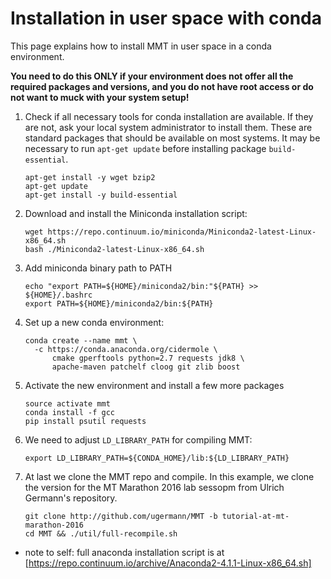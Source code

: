 # Installation in user space with conda

This page explains how to install MMT in user space in a conda environment. 

__You need to do this ONLY if your environment does not offer all the required
packages and versions, and you do not have root access or do not want to muck
with your system setup!__

1. Check if all necessary tools for conda installation are available.
   If they are not, ask your local system administrator to install them. These are
   standard packages that should be available on most systems. It may be necessary
   to run `apt-get update` before installing package `build-essential`.

   ```
   apt-get install -y wget bzip2
   apt-get update 
   apt-get install -y build-essential
   ```
1. Download and install the Miniconda installation script:

   ```
   wget https://repo.continuum.io/miniconda/Miniconda2-latest-Linux-x86_64.sh
   bash ./Miniconda2-latest-Linux-x86_64.sh
   ```

1. Add miniconda binary path to PATH
   ``` 
   echo "export PATH=${HOME}/miniconda2/bin:"${PATH} >> ${HOME}/.bashrc
   export PATH=${HOME}/miniconda2/bin:${PATH}
   ```

1. Set up a new conda environment:

   ```
   conda create --name mmt \
   	 -c https://conda.anaconda.org/cidermole \
    	 cmake gperftools python=2.7 requests jdk8 \
    	 apache-maven patchelf cloog git zlib boost
   ```

1. Activate the new environment and install a few more packages

   ```
   source activate mmt
   conda install -f gcc
   pip install psutil requests
   ```

1. We need to adjust `LD_LIBRARY_PATH` for compiling MMT:

   ```
   export LD_LIBRARY_PATH=${CONDA_HOME}/lib:${LD_LIBRARY_PATH}
   ```

1. At last we clone the MMT repo and compile. In this example, we clone the
   version for the MT Marathon 2016 lab sessopm from Ulrich Germann's repository.

   ```
   git clone http://github.com/ugermann/MMT -b tutorial-at-mt-marathon-2016
   cd MMT && ./util/full-recompile.sh

   ```






* note to self: full anaconda installation script is at
[https://repo.continuum.io/archive/Anaconda2-4.1.1-Linux-x86_64.sh]

